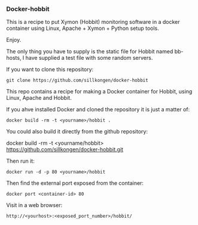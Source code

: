 ### Docker-hobbit

This is a recipe to put Xymon (Hobbit) monitoring software in a docker container using Linux, Apache + Xymon + Python setup tools.

Enjoy.

The only thing you have to supply is the static file for Hobbit named bb-hosts, I have supplied a test file with some random servers.

If you want to clone this repository:

	git clone https://github.com/sillkongen/docker-hobbit

This repo contains a recipe for making a Docker container for Hobbit, using Linux, Apache and Hobbit.

If you ahve installed Docker and cloned the repository it is just a matter of:

	docker build -rm -t <yourname>/hobbit .

You could also build it directly from the github repository:

docker build -rm -t <yourname/hobbit> https://github.com/sillkongen/docker-hobbit.git

Then run it:

	docker run -d -p 80 <yourname>/hobbit

Then find the external port exposed from the container:

	docker port <container-id> 80

Visit in a web browser:

	http://<yourhost>:<exposed_port_number>/hobbit/
